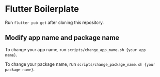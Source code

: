 # Flutter Boilerplate

Run `flutter pub get` after cloning this repository.

## Modify app name and package name

To change your app name, run `scripts/change_app_name.sh {your app name}`.

To change your package name, run `scripts/change_package_name.sh {your package name}`.
